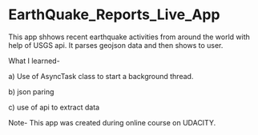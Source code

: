 # EarthQuake_Reports_Live_App
This app shhows recent earthquake activities from around the world with help of USGS api. It parses geojson data and then shows to user.

What I learned-

a) Use of AsyncTask class to start a background thread.

b) json paring

c) use of api to extract data

Note- This app was created during online course on UDACITY.
